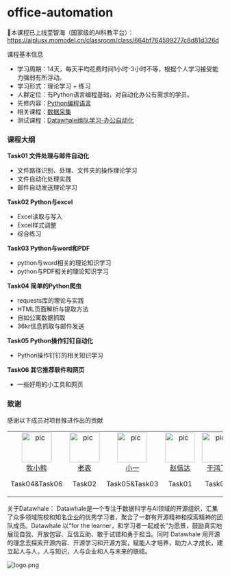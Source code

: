 # office-automation

🎉本课程已上线至智海（国家级的AI科教平台）：https://aiplusx.momodel.cn/classroom/class/664bf764599277c8d81d326d

课程基本信息

- 学习周期：14天，每天平均花费时间1小时-3小时不等，根据个人学习接受能力强弱有所浮动。
- 学习形式：理论学习 + 练习
- 人群定位：有Python语言编程基础，对自动化办公有需求的学员。
- 先修内容：<a href="https://github.com/datawhalechina/learn-python-the-smart-way">Python编程语言</a>
- 相关课程：<a href="https://github.com/datawhalechina/team-learning-program/tree/master/CollectData" >数据采集</a>
- 测试课程：<a href="https://github.com/datawhalechina/team-learning-program/tree/master/OfficeAutomation" >Datawhale组队学习-办公自动化</a>

### 课程大纲

**Task01 文件处理与邮件自动化**
- 文件路径识别、处理、文件夹的操作理论学习
- 文件自动化处理实践
- 邮件自动发送理论学习

**Task02 Python与excel**
- Excel读取与写入
- Excel样式调整
- 综合练习

**Task03 Python与word和PDF**
- python与word相关的理论知识学习
- python与PDF相关的理论知识学习

**Task04 简单的Python爬虫**
- requests库的理论与实践
- HTML页面解析与提取方法
- 自如公寓数据抓取
- 36kr信息抓取与邮件发送

**Task05 Python操作钉钉自动化**
- Python操作钉钉的相关知识学习

**Task06 其它推荐软件和网页**
- 一些好用的小工具和网页

### 致谢

感谢以下成员对项目推进作出的贡献

<table border="0">
  <tbody>
    <tr align="center" >
      <td>
         <a href="https://github.com/muxiaoxiong"><img width="70" height="70" src="https://github.com/muxiaoxiong.png?s=40" alt="pic"></a><br>
         <a href="https://github.com/muxiaoxiong">牧小熊</a>
         <p> Task04&Task06 </p>
      </td>
      <td>
         <a href="https://github.com/XksA-me"><img width="70" height="70" src="https://github.com/XksA-me.png?s=40" alt="pic"></a><br>
         <a href="https://github.com/XksA-me">老表</a>
         <p>Task02</p>
      </td>
      <td>
         <a href="https://github.com/double-point"><img width="70" height="70" src="https://github.com/double-point.png?s=40" alt="pic"></a><br>
         <a href="https://github.com/double-point">小一</a>
         <p>Task05&Task03</p>
      </td>
      <td>
         <a href="https://github.com/1121091694"><img width="70" height="70" src="https://github.com/1121091694.png?s=40" alt="pic"></a><br>
         <a href="https://github.com/1121091694">赵信达</a>
         <p>Task01</p>
      </td>
      <td>
         <a href="https://github.com/feijuan"><img width="70" height="70" src="https://github.com/feijuan.png?s=40" alt="pic"></a><br>
         <a href="https://github.com/feijuan">于鸿飞</a>
         <p>Task03</p>
      </td>
    </tr>
  </tbody>
</table>


关于Datawhale： Datawhale是一个专注于数据科学与AI领域的开源组织，汇集了众多领域院校和知名企业的优秀学习者，聚合了一群有开源精神和探索精神的团队成员。Datawhale 以“for the learner，和学习者一起成长”为愿景，鼓励真实地展现自我、开放包容、互信互助、敢于试错和勇于担当。同时 Datawhale 用开源的理念去探索开源内容、开源学习和开源方案，赋能人才培养，助力人才成长，建立起人与人，人与知识，人与企业和人与未来的联结。

![logo.png](https://camo.githubusercontent.com/8578ee173c78b587d5058439bbd0b98fa39c173def229a8c3d957e62aac0b649/68747470733a2f2f696d672d626c6f672e6373646e696d672e636e2f323032303039313330313032323639382e706e67237069635f63656e746572)
